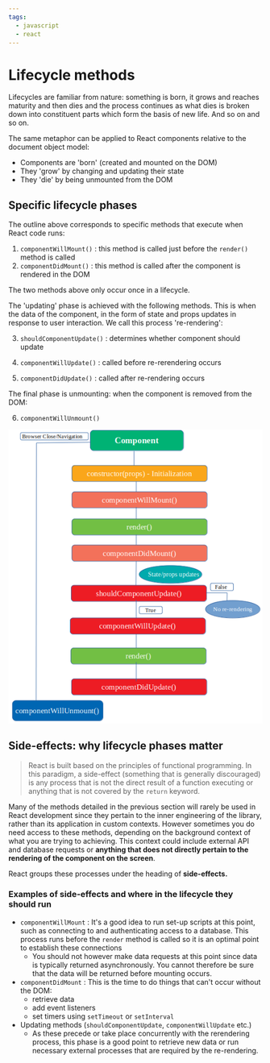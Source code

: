 ```yaml
---
tags:
  - javascript
  - react
---
```


# Lifecycle methods

Lifecycles are familiar from nature: something is born, it grows and reaches
maturity and then dies and the process continues as what dies is broken down
into constituent parts which form the basis of new life. And so on and so on.

The same metaphor can be applied to React components relative to the document
object model:

- Components are 'born' (created and mounted on the DOM)
- They 'grow' by changing and updating their state
- They 'die' by being unmounted from the DOM

## Specific lifecycle phases

The outline above corresponds to specific methods that execute when React code
runs:

1. `componentWillMount()` : this method is called just before the `render()`
   method is called
2. `componentDidMount()` : this method is called after the component is rendered
   in the DOM

The two methods above only occur once in a lifecycle.

The 'updating' phase is achieved with the following methods. This is when the
data of the component, in the form of state and props updates in response to
user interaction. We call this process 're-rendering':

3. `shouldComponentUpdate()` : determines whether component should update

4. `componentWillUpdate()` : called before re-rerendering occurs

5. `componentDidUpdate()` : called after re-rendering occurs

The final phase is unmounting: when the component is removed from the DOM:

6. `componentWillUnmount()`

![React component lifecycle](/static/react-lifecycle.png)

## Side-effects: why lifecycle phases matter

> React is built based on the principles of functional programming. In this
> paradigm, a side-effect (something that is generally discouraged) is any
> process that is not the direct result of a function executing or anything that
> is not covered by the `return` keyword.

Many of the methods detailed in the previous section will rarely be used in
React development since they pertain to the inner engineering of the library,
rather than its application in custom contexts. However sometimes you do need
access to these methods, depending on the background context of what you are
trying to achieving. This context could include external API and database
requests or **anything that does not directly pertain to the rendering of the
component on the screen**.

React groups these processes under the heading of **side-effects.**

### Examples of side-effects and where in the lifecycle they should run

- `componentWillMount` : It's a good idea to run set-up scripts at this point,
  such as connecting to and authenticating access to a database. This process
  runs before the `render` method is called so it is an optimal point to
  establish these connections
  - You should not however make data requests at this point since data is
    typically returned asynchronously. You cannot therefore be sure that the
    data will be returned before mounting occurs.
- `componentDidMount` : This is the time to do things that can't occur without
  the DOM:
  - retrieve data
  - add event listeners
  - set timers using `setTimeout` or `setInterval`
- Updating methods (`shouldComponentUpdate`, `componentWillUpdate` etc.)
  - As these precede or take place concurrently with the rerendering process,
    this phase is a good point to retrieve new data or run necessary external
    processes that are required by the re-rendering.
